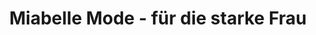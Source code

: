 ---
title: "Miabelle Mode - für die starke Frau"
url: /bruchsal/miabelle-mode-fuer-die-starke-frau/
shop: Kleidung
---